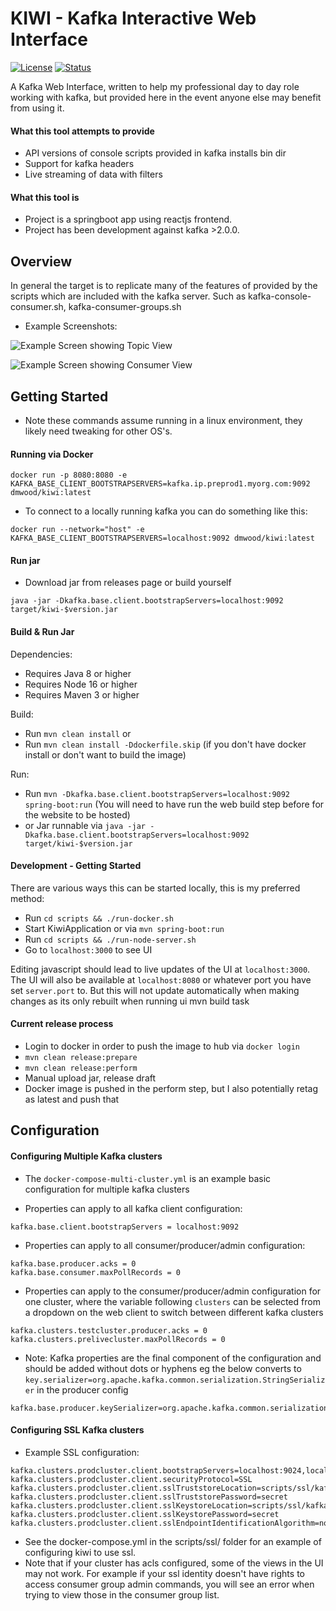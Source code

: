 # KIWI - Kafka Interactive Web Interface 

[![License](https://img.shields.io/badge/License-Apache%202.0-blue.svg)](https://opensource.org/licenses/Apache-2.0)
[![Status](https://img.shields.io/badge/Latest-0.8.0-green.svg)]()

A Kafka Web Interface, written to help my professional day to day role working with kafka, but provided here in the event anyone else may benefit from using it.

#### What this tool attempts to provide
 - API versions of console scripts provided in kafka installs bin dir
 - Support for kafka headers
 - Live streaming of data with filters
  

#### What this tool is
 - Project is a springboot app using reactjs frontend.
 - Project has been development against kafka >2.0.0. 
  
## Overview

In general the target is to replicate many of the features of provided by the scripts which are included with the kafka server. 
Such as kafka-console-consumer.sh, kafka-consumer-groups.sh

- Example Screenshots: 

![Example Screen showing Topic View](./img/TopicView.png "Topic View")


![Example Screen showing Consumer View](./img/ConsumerView.png "Consumer View")


## Getting Started
 - Note these commands assume running in a linux environment, they likely need tweaking for other OS's.

#### Running via Docker
`docker run -p 8080:8080 -e KAFKA_BASE_CLIENT_BOOTSTRAPSERVERS=kafka.ip.preprod1.myorg.com:9092 dmwood/kiwi:latest`

- To connect to a locally running kafka you can do something like this:

`docker run --network="host" -e KAFKA_BASE_CLIENT_BOOTSTRAPSERVERS=localhost:9092 dmwood/kiwi:latest`
 
#### Run jar

 - Download jar from releases page or build yourself
 
`java -jar -Dkafka.base.client.bootstrapServers=localhost:9092 target/kiwi-$version.jar`
 
#### Build & Run Jar

Dependencies: 
 - Requires Java 8 or higher 
 - Requires Node 16 or higher
 - Requires Maven 3 or higher
 
Build:
 - Run `mvn clean install`
or
 - Run `mvn clean install -Ddockerfile.skip` (if you don't have docker install or don't want to build the image)

Run: 
 - Run `mvn -Dkafka.base.client.bootstrapServers=localhost:9092 spring-boot:run` (You will need to have run the web build step before for the website to be hosted)
 - or Jar runnable via `java -jar -Dkafka.base.client.bootstrapServers=localhost:9092 target/kiwi-$version.jar`
  
#### Development - Getting Started

There are various ways this can be started locally, this is my preferred method:

 - Run `cd scripts && ./run-docker.sh`
 - Start KiwiApplication or via `mvn spring-boot:run`
 - Run `cd scripts && ./run-node-server.sh`
 - Go to `localhost:3000` to see UI
 
Editing javascript should lead to live updates of the UI at `localhost:3000`.
The UI will also be available at `localhost:8080` or whatever port you have set `server.port` to.
But this will not update automatically when making changes as its only rebuilt when running ui mvn build task
  

#### Current release process
 - Login to docker in order to push the image to hub via `docker login`
 - `mvn clean release:prepare`
 - `mvn clean release:perform`
 - Manual upload jar, release draft
 - Docker image is pushed in the perform step, but I also potentially retag as latest and push that
 
## Configuration

#### Configuring Multiple Kafka clusters
 - The `docker-compose-multi-cluster.yml` is an example basic configuration for multiple kafka clusters

 - Properties can apply to all kafka client configuration:
```
kafka.base.client.bootstrapServers = localhost:9092
```
 - Properties can apply to all consumer/producer/admin configuration:
```
kafka.base.producer.acks = 0
kafka.base.consumer.maxPollRecords = 0
```
 - Properties can apply to the consumer/producer/admin configuration for one cluster, where the variable following `clusters` can be selected from a dropdown on the web client to switch between different kafka clusters 
```
kafka.clusters.testcluster.producer.acks = 0
kafka.clusters.prelivecluster.maxPollRecords = 0
```
 
 - Note: Kafka properties are the final component of the configuration and should be added without dots or hyphens eg the below converts to `key.serializer=org.apache.kafka.common.serialization.StringSerializer` in the producer config
```
kafka.base.producer.keySerializer=org.apache.kafka.common.serialization.StringSerializer
```

#### Configuring SSL Kafka clusters

 - Example SSL configuration:
 
```
kafka.clusters.prodcluster.client.bootstrapServers=localhost:9024,localhost:9025,localhost:9026
kafka.clusters.prodcluster.client.securityProtocol=SSL
kafka.clusters.prodcluster.client.sslTruststoreLocation=scripts/ssl/kafka.client.truststore.jks
kafka.clusters.prodcluster.client.sslTruststorePassword=secret
kafka.clusters.prodcluster.client.sslKeystoreLocation=scripts/ssl/kafka.client.truststore.jks
kafka.clusters.prodcluster.client.sslKeystorePassword=secret
kafka.clusters.prodcluster.client.sslEndpointIdentificationAlgorithm=none
```
 - See the docker-compose.yml in the scripts/ssl/ folder for an example of configuring kiwi to use ssl.
 - Note that if your cluster has acls configured, some of the views in the UI may not work. For example if your ssl identity doesn't have rights to access consumer group admin commands, you will see an error when trying to view those in the consumer group list.